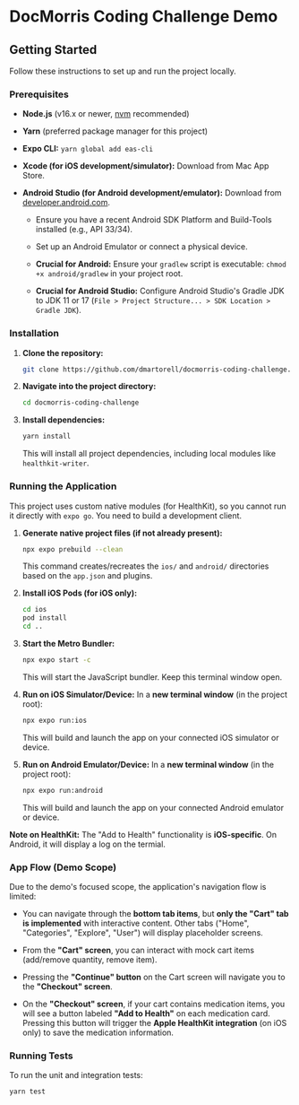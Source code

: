 # DocMorris Coding Challenge Demo

## Getting Started

Follow these instructions to set up and run the project locally.

### Prerequisites

* **Node.js** (v16.x or newer, [nvm](https://github.com/nvm-sh/nvm) recommended)

* **Yarn** (preferred package manager for this project)

* **Expo CLI:** `yarn global add eas-cli`

* **Xcode (for iOS development/simulator):** Download from Mac App Store.

* **Android Studio (for Android development/emulator):** Download from [developer.android.com](https://developer.android.com/studio).

    * Ensure you have a recent Android SDK Platform and Build-Tools installed (e.g., API 33/34).

    * Set up an Android Emulator or connect a physical device.

    * **Crucial for Android:** Ensure your `gradlew` script is executable: `chmod +x android/gradlew` in your project root.

    * **Crucial for Android Studio:** Configure Android Studio's Gradle JDK to JDK 11 or 17 (`File > Project Structure... > SDK Location > Gradle JDK`).

### Installation

1.  **Clone the repository:**
    ```bash
    git clone https://github.com/dmartorell/docmorris-coding-challenge.git
    ```
2.  **Navigate into the project directory:**
    ```bash
    cd docmorris-coding-challenge
    ```
3.  **Install dependencies:**
    ```bash
    yarn install
    ```
    This will install all project dependencies, including local modules like `healthkit-writer`.

### Running the Application

This project uses custom native modules (for HealthKit), so you cannot run it directly with `expo go`. You need to build a development client.

1.  **Generate native project files (if not already present):**
    ```bash
    npx expo prebuild --clean
    ```
    This command creates/recreates the `ios/` and `android/` directories based on the `app.json` and plugins.

2.  **Install iOS Pods (for iOS only):**
    ```bash
    cd ios
    pod install
    cd ..
    ```

3.  **Start the Metro Bundler:**
    ```bash
    npx expo start -c
    ```
    This will start the JavaScript bundler. Keep this terminal window open.

4.  **Run on iOS Simulator/Device:**
    In a **new terminal window** (in the project root):
    ```bash
    npx expo run:ios
    ```
    This will build and launch the app on your connected iOS simulator or device.

5.  **Run on Android Emulator/Device:**
    In a **new terminal window** (in the project root):
    ```bash
    npx expo run:android
    ```
    This will build and launch the app on your connected Android emulator or device.

**Note on HealthKit:** The "Add to Health" functionality is **iOS-specific**. On Android, it will display a log on the termial.

### App Flow (Demo Scope)

Due to the demo's focused scope, the application's navigation flow is limited:

* You can navigate through the **bottom tab items**, but **only the "Cart" tab is implemented** with interactive content. Other tabs ("Home", "Categories", "Explore", "User") will display placeholder screens.

* From the **"Cart" screen**, you can interact with mock cart items (add/remove quantity, remove item).

* Pressing the **"Continue" button** on the Cart screen will navigate you to the **"Checkout" screen**.

* On the **"Checkout" screen**, if your cart contains medication items, you will see a button labeled **"Add to Health"** on each medication card. Pressing this button will trigger the **Apple HealthKit integration** (on iOS only) to save the medication information.

### Running Tests

To run the unit and integration tests:

```bash
yarn test